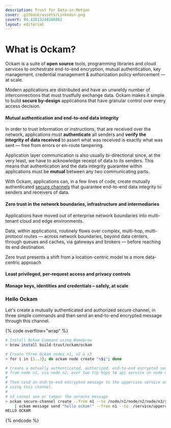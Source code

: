 ```yaml
---
description: Trust for Data-in-Motion
cover: .gitbook/assets/Linkedin.png
coverY: 94.42815249266862
layout: editorial
---
```


# What is Ockam?

Ockam is a suite of **open source** tools, programming libraries and cloud services to orchestrate end-to-end encryption, mutual authentication, key management, credential management & authorization policy enforcement — at scale.

Modern applications are distributed and have an unwieldy number of interconnections that must trustfully exchange data. Ockam makes it simple to build **secure by-design** applications that have granular control over every access decision.

#### Mutual authentication and end-to-end data integrity

In order to trust information or instructions, that are received over the network, applications must **authenticate** all senders and **verify the integrity of data** **received** to assert what was received is exactly what was sent — free from errors or en-route tampering.

Application layer communication is also usually bi-directional since, at the very least, we have to acknowledge receipt of data to its senders. This means that authentication and the data integrity guarantee within applications must be **mutual** between any two communicating parts.

With Ockam, applications can, in a few lines of code, create mutually authenticated [secure channels](reference/secure-channels.md) that guarantee end-to-end data integrity to senders and receivers of data.

#### **Zero trust in the network boundaries, infrastructure and intermediaries**

Applications have moved out of enterprise network boundaries into multi-tenant cloud and edge environments.

Data, within applications, routinely flows over complex, multi-hop, multi-protocol routes — across network boundaries, beyond data centers, through queues and caches, via gateways and brokers — before reaching its end destination.

Zero trust presents a shift from a location-centric model to a more data-centric approach

#### Least privileged, per-request access and privacy controls&#x20;

#### Manage keys, identities and credentials – safely, at scale





&#x20;











### Hello Ockam

Let's create a mutually authenticated and authorized secure channel, in three simple commands and then send an end-to-end encrypted message through this channel.

{% code overflow="wrap" %}
```bash
# Install Ockam Command using Homebrew
> brew install build-trust/ockam/ockam

# Create three Ockam nodes n1, n2 & n3
> for i in {1..3}; do ockam node create "n$i"; done

# Create a mutually authenticated, authorized, end-to-end encrypted secure channel
# from node n1, via node n2, over two tcp hops to api service on node n3.
#
# Then send an end-to-end encrypted message to the uppercase service on n3,
# using this channel.
# 
# n2 cannot see or tamper the onroute message
> ockam secure-channel create --from n1 --to /node/n1/node/n2/node/n3/service/api
    | ockam message send "hello ockam!" --from n1 --to -/service/uppercase
HELLO OCKAM
```
{% endcode %}


